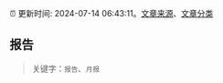 :alarm_clock: 更新时间: 2024-07-14 06:43:11。[文章来源](/README.md)、[文章分类](/TAGS.md)

## 报告


> 关键字：`报告`、`月报`



